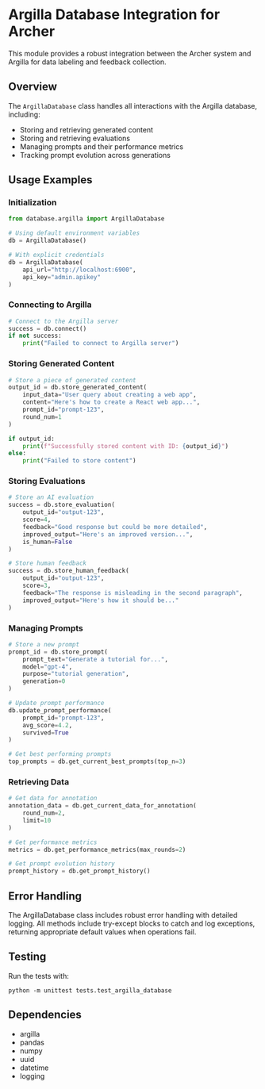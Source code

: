 # Argilla Database Integration for Archer

This module provides a robust integration between the Archer system and Argilla for data labeling and feedback collection.

## Overview

The `ArgillaDatabase` class handles all interactions with the Argilla database, including:

- Storing and retrieving generated content
- Storing and retrieving evaluations
- Managing prompts and their performance metrics
- Tracking prompt evolution across generations

## Usage Examples

### Initialization

```python
from database.argilla import ArgillaDatabase

# Using default environment variables
db = ArgillaDatabase()

# With explicit credentials
db = ArgillaDatabase(
    api_url="http://localhost:6900",
    api_key="admin.apikey"
)
```

### Connecting to Argilla

```python
# Connect to the Argilla server
success = db.connect()
if not success:
    print("Failed to connect to Argilla server")
```

### Storing Generated Content

```python
# Store a piece of generated content
output_id = db.store_generated_content(
    input_data="User query about creating a web app",
    content="Here's how to create a React web app...",
    prompt_id="prompt-123",
    round_num=1
)

if output_id:
    print(f"Successfully stored content with ID: {output_id}")
else:
    print("Failed to store content")
```

### Storing Evaluations

```python
# Store an AI evaluation
success = db.store_evaluation(
    output_id="output-123",
    score=4,
    feedback="Good response but could be more detailed",
    improved_output="Here's an improved version...",
    is_human=False
)

# Store human feedback
success = db.store_human_feedback(
    output_id="output-123",
    score=3,
    feedback="The response is misleading in the second paragraph",
    improved_output="Here's how it should be..."
)
```

### Managing Prompts

```python
# Store a new prompt
prompt_id = db.store_prompt(
    prompt_text="Generate a tutorial for...",
    model="gpt-4",
    purpose="tutorial generation",
    generation=0
)

# Update prompt performance
db.update_prompt_performance(
    prompt_id="prompt-123",
    avg_score=4.2,
    survived=True
)

# Get best performing prompts
top_prompts = db.get_current_best_prompts(top_n=3)
```

### Retrieving Data

```python
# Get data for annotation
annotation_data = db.get_current_data_for_annotation(
    round_num=2,
    limit=10
)

# Get performance metrics
metrics = db.get_performance_metrics(max_rounds=2)

# Get prompt evolution history
prompt_history = db.get_prompt_history()
```

## Error Handling

The ArgillaDatabase class includes robust error handling with detailed logging. All methods include try-except blocks to catch and log exceptions, returning appropriate default values when operations fail.

## Testing

Run the tests with:

```
python -m unittest tests.test_argilla_database
```

## Dependencies

- argilla
- pandas
- numpy
- uuid
- datetime
- logging 